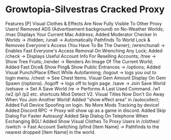 # Growtopia-Silvestras Cracked Proxy
Features
[P] Visual Clothes & Effects Are Now Fully Visible To Other Proxy Users!
Removed ADS (Advertisement background) on No-Weather Worlds;
/mac Displays Your Current Mac Address;
Added Moderator Checker In Worlds -> /hidden;
/unall -> Automatically Pathfinds To World Lock & Removes Everyone's Access (You Have To Be The Owner);
/wrenchunall -> Enables Fast Everyone's Access Removal On Wrenching Any Lock;
Added /check -> Displays Useful Account Info For Reselling Accounts;
/tree -> Show Tree Fruits;
/render -> Renders An Image Of The Current World;
Added Fast Dice& Show Ping& Show Public Entrances -> /options;
Added Visual Punch/Place Effect While Autofarming;
/logout -> logs you out to login menu.
/chest -> See Chest Items.
Visual Gem Amount Display On Gem Spawn (/options).
/logoff -> logs off to login page.
/save -> Join Save World
/setsave -> Set A Save World
/re -> Performs A Last Used Command.
/w1 /w2 /p1 /p2 etc. shortcuts
Mod Detect V2.
Visual Titles Now Don't Go Away When You Join Another World!
Added "show effect area" in /autocollect;
Added Full Device Spoofing on login. No More Mods Tracking by device!
Added Discord RPC -> Proxy will show up as a game in discord.
Added Skip Dialog For Faster Autosurg!
Added Skip Dialog On Telephone When Exchanging BGL!
Added Show Visual Clothes To Proxy Users in /clothes!
/switch -> Fast Account Switching
/pfind [Item Name] -> Pathfinds to the nearest dropped [Item Name] in the world.
